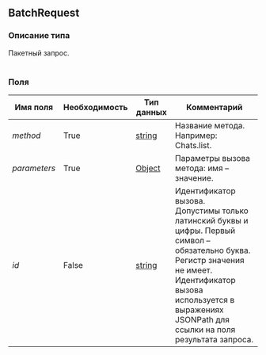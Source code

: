 
## BatchRequest

### Описание типа
Пакетный запрос.<br/><br/>
### Поля

| Имя поля | Необходимость | Тип данных | Комментарий |
|---|---|---|---|
|*method*|True|[string](/types/string)|Название метода. Например: Chats.list.<br/>|
|*parameters*|True|[Object](/types/Object)|Параметры вызова метода: имя – значение.<br/>|
|*id*|False|[string](/types/string)|Идентификатор вызова.<br/>Допустимы только латинский буквы и цифры. Первый символ – обязательно буква. Регистр значения не имеет.<br/>Идентификатор вызова используется в выражениях JSONPath для ссылки на поля результата запроса.<br/>|

